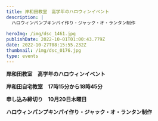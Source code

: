 ```yaml
---
title: 岸和田教室　高学年のハロウィンイベント
description: |
  ハロウィンパンプキンパイ作り・ジャック・オ・ランタン制作　　　　　　　
  　
heroImg: /img/dsc_1461.jpg
publishDate: 2022-10-01T01:00:43.779Z
date: 2022-10-27T08:15:55.232Z
thumbnail: /img/dsc_0176.jpg
type: events
---
```

**岸和田教室　高学年のハロウィンイベント**

**岸和田自宅教室　17時15分から18時45分**　


**申し込み締切り　10月20日木曜日**



**ハロウィンパンプキンパイ作り・ジャック・オ・ランタン制作**